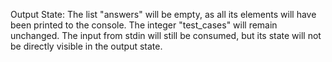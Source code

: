 Output State: The list "answers" will be empty, as all its elements will have been printed to the console. The integer "test_cases" will remain unchanged. The input from stdin will still be consumed, but its state will not be directly visible in the output state.